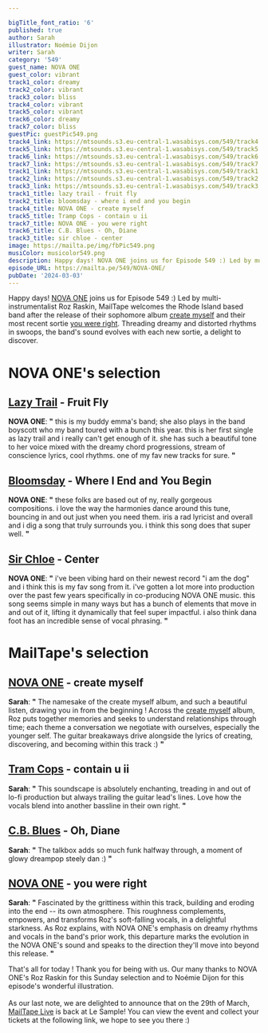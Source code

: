 ```yaml
---

bigTitle_font_ratio: '6'
published: true
author: Sarah
illustrator: Noémie Dijon
writer: Sarah
category: '549'
guest_name: NOVA ONE
guest_color: vibrant
track1_color: dreamy
track2_color: vibrant
track3_color: bliss
track4_color: vibrant
track5_color: vibrant
track6_color: dreamy
track7_color: bliss
guestPic: guestPic549.png
track4_link: https://mtsounds.s3.eu-central-1.wasabisys.com/549/track4.mp3
track5_link: https://mtsounds.s3.eu-central-1.wasabisys.com/549/track5.mp3
track6_link: https://mtsounds.s3.eu-central-1.wasabisys.com/549/track6.mp3
track7_link: https://mtsounds.s3.eu-central-1.wasabisys.com/549/track7.mp3
track1_link: https://mtsounds.s3.eu-central-1.wasabisys.com/549/track1.mp3
track2_link: https://mtsounds.s3.eu-central-1.wasabisys.com/549/track2.mp3
track3_link: https://mtsounds.s3.eu-central-1.wasabisys.com/549/track3.mp3
track1_title: lazy trail - fruit fly
track2_title: bloomsday - where i end and you begin
track4_title: NOVA ONE - create myself
track5_title: Tramp Cops - contain u ii
track7_title: NOVA ONE - you were right
track6_title: C.B. Blues - Oh, Diane
track3_title: sir chloe - center
image: https://mailta.pe/img/fbPic549.png
musiColor: musicolor549.png
description: Happy days! NOVA ONE joins us for Episode 549 :) Led by multi-instrumentalist Roz Raskin, MailTape welcomes the Rhode Island based band after the release of their sophomore album, create myself, and their most recent sortie, you were right.
episode_URL: https://mailta.pe/549/NOVA-ONE/
pubDate: '2024-03-03'
---
```


Happy days! [NOVA ONE](https://novaonenovaone.bandcamp.com/) joins us for Episode 549 :) Led by multi-instrumentalist Roz Raskin, MailTape welcomes the Rhode Island based band after the release of their sophomore album [create myself](https://novaonenovaone.bandcamp.com/album/create-myself) and their most recent sortie [you were right](https://novaonenovaone.bandcamp.com/track/you-were-right). Threading dreamy and distorted rhythms in swoops, the band's sound evolves with each new sortie, a delight to discover.

 
# NOVA ONE's selection

## [Lazy Trail](https://lazytrail.bandcamp.com/) - Fruit Fly

**NOVA ONE**: **"** this is my buddy emma's band; she also plays in the band boyscott who my band toured with a bunch this year. this is her first single as lazy trail and i really can't get enough of it. she has such a beautiful tone to her voice mixed with the dreamy chord progressions, stream of conscience lyrics, cool rhythms. one of my fav new tracks for sure. **"** 

## [Bloomsday](https://ultimotango.bandcamp.com/album/ritmiche-italiane) - Where I End and You Begin

**NOVA ONE**: **"** these folks are based out of ny, really gorgeous compositions. i love the way the harmonies dance around this tune, bouncing in and out just when you need them. iris a rad lyricist and overall and i dig a song that truly surrounds you. i think this song does that super well. **"** 

## [Sir Chloe](https://steinklangindustries.bandcamp.com/album/sk78-vasilisk-mkwaju-2014) - Center

**NOVA ONE**: **"** i've been vibing hard on their newest record "i am the dog" and i think this is my fav song from it. i've gotten a lot more into production over the past few years specifically in co-producing NOVA ONE music. this song seems simple in many ways but has a bunch of elements that move in and out of it, lifting it dynamically that feel super impactful. i also think dana foot has an incredible sense of vocal phrasing. **"** 

# MailTape's selection

## [NOVA ONE](https://novaonenovaone.bandcamp.com/) - create myself

**Sarah**: **"** The namesake of the create myself album, and such a beautiful listen, drawing you in from the beginning ! Across the [create myself](https://novaonenovaone.bandcamp.com/album/create-myself) album, Roz puts together memories and seeks to understand relationships through time; each theme a conversation we negotiate with ourselves, especially the younger self. The guitar breakaways drive alongside the lyrics of creating, discovering, and becoming within this track :) **"** 

## [Tram Cops](http://www.m-oishi.com) - contain u ii

**Sarah**: **"** This soundscape is absolutely enchanting, treading in and out of lo-fi production but always trailing the guitar lead's lines. Love how the vocals blend into another bassline in their own right. **"** 

## [C.B. Blues](https://erratum.bandcamp.com/album/knvf) - Oh, Diane

**Sarah**: **"** The talkbox adds so much funk halfway through, a moment of glowy dreampop steely dan :) **"** 

## [NOVA ONE](https://novaonenovaone.bandcamp.com/) - you were right

**Sarah**: **"** Fascinated by the grittiness within this track, building and eroding into the end -- its own atmosphere. This roughness complements, empowers, and transforms Roz's soft-falling vocals, in a delightful starkness. As Roz explains, with NOVA ONE's emphasis on dreamy rhythms and vocals in the band's prior work, this departure marks the evolution in the NOVA ONE's sound and speaks to the direction they'll move into beyond this release. **"** 

That's all for today ! Thank you for being with us. Our many thanks to NOVA ONE's Roz Raskin for this Sunday selection and to Noémie Dijon for this episode's wonderful illustration. 
 <br><br>
  As our last note, we are delighted to announce that on the 29th of March, [MailTape Live](https://www.helloasso.com/associations/mailtape/evenements/mailtape-live-4) is back at Le Sample! You can view the event and collect your tickets at the following link, we hope to see you there :)

